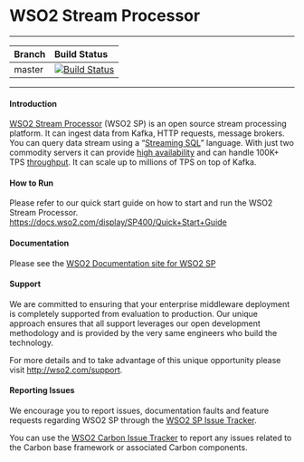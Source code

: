<!--
  ~  Copyright (c) 2017, WSO2 Inc. (http://wso2.com) All Rights Reserved.
  ~
  ~  WSO2 Inc. licenses this file to you under the Apache License,
  ~  Version 2.0 (the "License"); you may not use this file except
  ~  in compliance with the License.
  ~  You may obtain a copy of the License at
  ~
  ~    http://www.apache.org/licenses/LICENSE-2.0
  ~
  ~  Unless required by applicable law or agreed to in writing,
  ~  software distributed under the License is distributed on an
  ~  "AS IS" BASIS, WITHOUT WARRANTIES OR CONDITIONS OF ANY
  ~  KIND, either express or implied.  See the License for the
  ~  specific language governing permissions and limitations
  ~  under the License.
  -->

WSO2 Stream Processor
======================

---

|  Branch | Build Status |
| :------------ |:-------------
| master      | [![Build Status](https://wso2.org/jenkins/job/products/job/product-sp/badge/icon)](https://wso2.org/jenkins/job/products/job/product-sp) |


---
#### Introduction ####

[WSO2 Stream Processor](https://wso2.com/analytics) (WSO2 SP) is an open source stream processing platform. It can ingest data from Kafka, HTTP requests, message brokers. You can query data stream using a “[Streaming SQL](https://wso2.com/library/articles/2018/02/stream-processing-101-from-sql-to-streaming-sql-in-ten-minutes/)” language. With just two commodity servers it can provide [high availability](https://docs.wso2.com/display/SP400/Minimum+High+Availability+%28HA%29+Deployment) and can handle 100K+ TPS [throughput](https://docs.wso2.com/display/SP400/Performance+Analysis+Results). It can scale up to millions of TPS on top of Kafka.

#### How to Run ####

Please refer to our quick start guide on how to start and run the WSO2 Stream Processor.
https://docs.wso2.com/display/SP400/Quick+Start+Guide

#### Documentation ####

Please see the [WSO2 Documentation site for WSO2 SP](https://docs.wso2.com/display/SP400/Introduction)

#### Support ####

We are committed to ensuring that your enterprise middleware deployment is completely supported from evaluation to production. Our unique approach ensures that all support leverages our open development methodology and is provided by the very same engineers who build the technology.

For more details and to take advantage of this unique opportunity please visit http://wso2.com/support.


#### Reporting Issues  ####

We encourage you to report issues, documentation faults and feature requests regarding WSO2 SP through the [WSO2 SP Issue Tracker](https://github.com/wso2/product-sp/issues).

You can use the [WSO2 Carbon Issue Tracker](https://github.com/wso2/carbon-kernel/issues) to report any issues related to the Carbon base framework or associated Carbon components.
